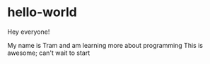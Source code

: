# hello-world

Hey everyone!

My name is Tram and am learning more about programming
This is awesome; can't wait to start

